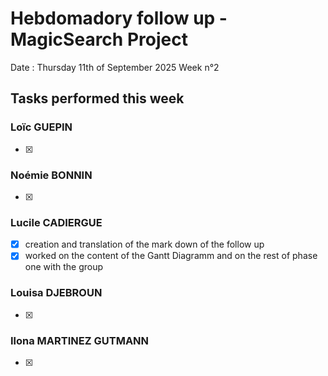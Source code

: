 # Hebdomadory follow up - MagicSearch Project

Date : Thursday 11th of September 2025
Week n°2

## Tasks performed this week

### Loïc GUEPIN
- [x] 

### Noémie BONNIN
- [x] 

### Lucile CADIERGUE
- [x] creation and translation of the mark down of the follow up  
- [x] worked on the content of the Gantt Diagramm and on the rest of phase one with the group

### Louisa DJEBROUN
- [x] 

### Ilona MARTINEZ GUTMANN
- [x] 
